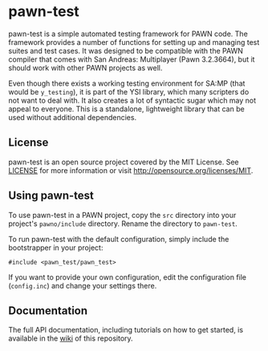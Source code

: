 pawn-test
=========

pawn-test is a simple automated testing framework for PAWN code. The framework
provides a number of functions for setting up and managing test suites and test
cases. It was designed to be compatible with the PAWN compiler that comes
with San Andreas: Multiplayer (Pawn 3.2.3664), but it should work with other
PAWN projects as well.

Even though there exists a working testing environment for SA:MP (that would be
`y_testing`), it is part of the YSI library, which many scripters do not want
to deal with. It also creates a lot of syntactic sugar which may not appeal
to everyone. This is a standalone, lightweight library that can be used without
additional dependencies.

License
-------

pawn-test is an open source project covered by the MIT License. See
[LICENSE](LICENSE) for more information or visit
 http://opensource.org/licenses/MIT.

Using pawn-test
---------------

To use pawn-test in a PAWN project, copy the `src` directory into your project's
`pawno/include` directory. Rename the directory to `pawn-test`.

To run pawn-test with the default configuration, simply include the bootstrapper in
your project:

    #include <pawn_test/pawn_test>
  
If you want to provide your own configuration, edit the configuration file
(`config.inc`) and change your settings there.

Documentation
-------------

The full API documentation, including tutorials on how to get started, is
available in the [wiki](https://github.com/marcellp/pawn-test/wiki) of
this repository.
